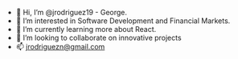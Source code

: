 - 👋 Hi, I’m @jrodriguez19 - George.
- 👀 I’m interested in Software Development and Financial Markets.
- 🌱 I’m currently learning more about React.
- 💞️ I’m looking to collaborate on innovative projects
- 📫 jrodriguezn@gmail.com

<!---
jrodriguez19/jrodriguez19 is a ✨ special ✨ repository because its `README.md` (this file) appears on your GitHub profile.
You can click the Preview link to take a look at your changes.
--->
